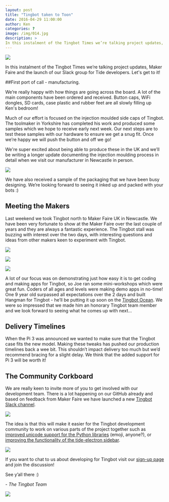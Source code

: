 ```yaml
---
layout: post
title: "Tingbot taken to Toon"
date: 2016-04-29 11:00:00
author: Ken
categories: ?
image: /img/014.jpg
description: >
In this instalment of the Tingbot Times we’re talking project updates, Maker Faire and the launch of our Slack group for Tide developers. Let's get to it!
---
```


![](/img/014-1.jpg)


In this instalment of the Tingbot Times we’re talking project updates, Maker Faire and the launch of our Slack group for Tide developers. Let's get to it!


##First port of call - manufacturing.

We’re really happy with how things are going across the board. A lot of the main components have been ordered and received. Button caps, WiFi dongles, SD cards, case plastic and rubber feet are all slowly filling up Ken's bedroom!

Much of our effort is focused on the injection moulded side caps of Tingbot. The toolmaker in Yorkshire has completed his work and produced some samples which we hope to receive early next week. Our next steps are to test these samples with our hardware to ensure we get a snug fit. Once we’re happy we will push the button and off we go!

We're super excited about being able to produce these in the UK and we’ll be writing a longer update documenting the injection moulding process in detail when we visit our manufacturer in Newcastle in person.

![](/img/014-2.jpeg)


We have also received a sample of the packaging that we have been busy designing. We’re looking forward to seeing it inked up and packed with your bots :)


## Meeting the Makers

Last weekend we took Tingbot north to Maker Faire UK in Newcastle. We have been very fortunate to show at the Maker Faire over the last couple of years and they are always a fantastic experience. The Tingbot stall was buzzing with interest over the two days, with interesting questions and ideas from other makers keen to experiment with Tingbot.

![](/img/014-3.jpg)


![](/img/014-4.jpg)


![](/img/014-5.jpg)


A lot of our focus was on demonstrating just how easy it is to get coding and making apps for Tingbot, so Joe ran some mini-workshops which were great fun. Coders of all ages and levels were making demo apps in no-time! One 9 year old surpassed all expectations over the 2 days and built Hangman for Tingbot - he’ll be putting it up soon on the [Tingbot Ocean](//ocean.tingbot.com/). We were so impressed that we made him an honorary Tingbot team member and we look forward to seeing what he comes up with next...


## Delivery Timelines

When the Pi 3 was announced we wanted to make sure that the Tingbot case fits the new model. Making these tweaks has pushed our production timelines back a wee bit. This shouldn’t impact delivery too much but we’d recommend bracing for a slight delay. We think that the added support for Pi 3 will be worth it!


## The Community Corkboard

We are really keen to invite more of you to get involved with our development team. There is a lot happening on our GitHub already and based on feedback from Maker Faire we have launched a new [Tingbot Slack channel](//slack.tingbot.com/). 

![](/img/014-6.png)


The idea is that this will make it easier for the Tingbot development community to work on various parts of the project together such as [improved unicode support for the Python libraries](//github.com/tingbot/tingbot-python/issues/16) (emoji, anyone?), or [improving the functionality of the tide-electron sidebar](//github.com/tingbot/tide-electron/issues/8). 

![](/img/014-7.png)


If you want to chat to us about developing for Tingbot visit our [sign-up page](//slack.tingbot.com/) and join the discussion!

See y’all there :)

*- The Tingbot Team*

![](/img/014-8.jpg)

